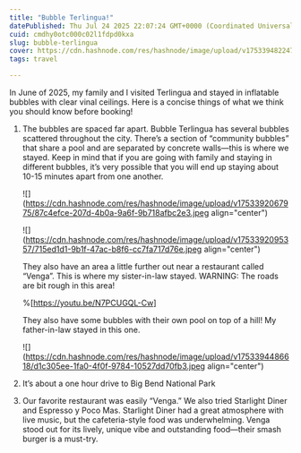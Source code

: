 ```yaml
---
title: "Bubble Terlingua!"
datePublished: Thu Jul 24 2025 22:07:24 GMT+0000 (Coordinated Universal Time)
cuid: cmdhy0otc000c02l1fdpd0kxa
slug: bubble-terlingua
cover: https://cdn.hashnode.com/res/hashnode/image/upload/v1753394822470/d7b9fe64-927d-4516-8504-ae6dd7b38e8d.jpeg
tags: travel

---
```


In June of 2025, my family and I visited Terlingua and stayed in inflatable bubbles with clear vinal ceilings. Here is a concise things of what we think you should know before booking!

1. The bubbles are spaced far apart. Bubble Terlingua has several bubbles scattered throughout the city. There’s a section of “community bubbles” that share a pool and are separated by concrete walls—this is where we stayed. Keep in mind that if you are going with family and staying in different bubbles, it’s very possible that you will end up staying about 10-15 minutes apart from one another.
    
    ![](https://cdn.hashnode.com/res/hashnode/image/upload/v1753392067975/87c4efce-207d-4b0a-9a6f-9b718afbc2e3.jpeg align="center")
    
    ![](https://cdn.hashnode.com/res/hashnode/image/upload/v1753392095357/715ed1d1-9b1f-47ac-b8f6-cc7fa717d76e.jpeg align="center")
    
    They also have an area a little further out near a restaurant called “Venga”. This is where my sister-in-law stayed. WARNING: The roads are bit rough in this area!  
    
    %[https://youtu.be/N7PCUGQL-Cw] 
    
    They also have some bubbles with their own pool on top of a hill! My father-in-law stayed in this one.
    
    ![](https://cdn.hashnode.com/res/hashnode/image/upload/v1753394486618/d1c305ee-1fa0-4f0f-9784-10527dd70fb3.jpeg align="center")
    

2. It’s about a one hour drive to Big Bend National Park
    
3. Our favorite restaurant was easily “Venga.” We also tried Starlight Diner and Espresso y Poco Mas. Starlight Diner had a great atmosphere with live music, but the cafeteria-style food was underwhelming. Venga stood out for its lively, unique vibe and outstanding food—their smash burger is a must-try.